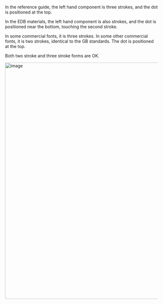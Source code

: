 In the reference guide, the left hand component is three strokes, and the dot
is positioned at the top.

In the EDB materials, the left hand component is also strokes, and the dot is
positioned near the bottom, touching the second stroke.

In some commercial fonts, it is three strokes. In some other commercial fonts,
it is two strokes, identical to the GB standards. The dot is positioned
at the top.

Both two stroke and three stroke forms are OK.

<img width="780" alt="image" src="https://github.com/hfhchan/hk-font-guide/assets/8191296/e03053f5-bf9b-4f44-8d74-d919d6c6a06b">
